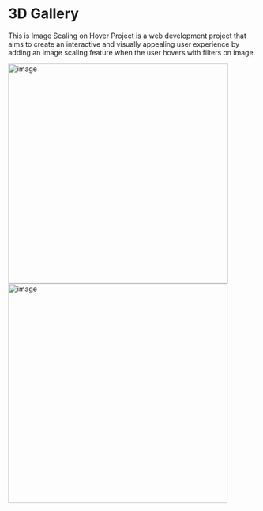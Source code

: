 # 3D Gallery
<p> This is Image Scaling on Hover Project is a web development project that aims to create an interactive and visually appealing user experience by adding an image scaling feature when the user hovers with filters on image.</p>
<img width="445" style="display: inline;" alt="image" src="https://user-images.githubusercontent.com/113172623/213900678-1a980c46-0ab7-49e3-afbd-a477b2d8bda6.png">
<img width="444" style="display: inline;" alt="image" src="https://user-images.githubusercontent.com/113172623/213900703-935d086d-c7af-4dac-949d-46df527fc4dc.png">
